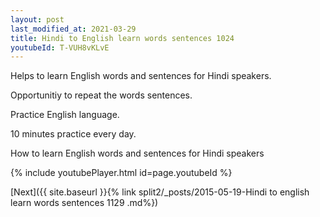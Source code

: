 ```yaml
---
layout: post
last_modified_at: 2021-03-29
title: Hindi to English learn words sentences 1024 
youtubeId: T-VUH8vKLvE
---
```

 
 
Helps to learn English words and sentences for Hindi speakers.

Opportunitiy to repeat the words sentences. 

Practice English language. 
 
10 minutes practice every day. 
 
How to learn English words and sentences for Hindi speakers 
 
{% include youtubePlayer.html id=page.youtubeId %}
 
 
[Next]({{ site.baseurl }}{% link  split2/_posts/2015-05-19-Hindi to english learn words sentences 1129 .md%})
 
